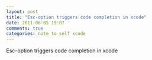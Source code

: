 ```yaml
---
layout: post
title: "Esc-option triggers code completion in xcode"
date: 2011-06-05 19:07
comments: true
categories: note to self xcode
---
```


Esc-option triggers code completion in xcode

